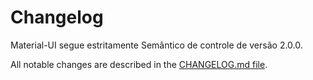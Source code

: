 # Changelog

<p class="description">Material-UI segue estritamente Semântico de controle de versão 2.0.0.</p>

All notable changes are described in the [CHANGELOG.md file](https://github.com/mui-org/material-ui/blob/next/CHANGELOG.md).